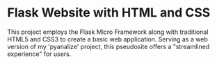 # Flask Website with HTML and CSS

This project employs the Flask Micro Framework along with traditional HTML5 and CSS3 to create a basic web application. Serving as a web version of my 'pyanalize' project, this pseudosite offers a "streamlined experience" for users.
